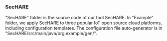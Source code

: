 ### SecHARE

"SecHARE" folder is the source code of our tool SecHARE. In "Example" folder, we apply SecHARE to three popular IoT open source cloud platforms, including configuration templates. The configuration file auto-generator is in "SecHARE/src/main/java/org.example/gen/".

